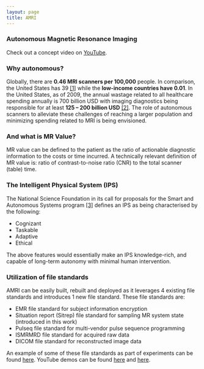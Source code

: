 ```yaml
---
layout: page
title: AMRI
---
```


### Autonomous Magnetic Resonance Imaging

Check out a concept video on [YouTube](https://www.youtube.com/watch?v=2XroYwUxzD4).

### Why autonomous?
Globally, there are **0.46 MRI scanners per 100,000** people. In comparison, the United States has 39 [[1]](#references) while the **low-income countries have 0.01**. In the United States, as of 2009, the annual wastage related to all healthcare spending annually is 700 billion USD with imaging diagnostics being responsible for at least **125 – 200 billion USD** [[2]](#references). The role of autonomous scanners to alleviate these challenges of reaching a larger population and minimizing spending related to MRI is being envisioned.

### And what is MR Value?
MR value can be defined to the patient as the ratio of actionable diagnostic information to the costs or time incurred. A technically relevant definition of MR value is: ratio of contrast-to-noise ratio (CNR) to the total scanner (table) time.

### The Intelligent Physical System (IPS)
The National Science Foundation in its call for proposals for the Smart and Autonomous Systems program [[3]](#references) defines an IPS as being characterised by the following:
- Cognizant
- Taskable
- Adaptive
- Ethical

The above features would essentially make an IPS knowledge-rich, and capable of long-term autonomy with minimal human intervention.

### Utilization of file standards
AMRI can be easily built, rebuilt and deployed as it leverages 4 existing file standards and introduces 1 new file standard. These file standards are:
- EMR file standard for subject information encryption
- Situation report (Sitrep) file standard for sampling MR system state (introduced in this work)
- Pulseq file standard for multi-vendor pulse sequence programming
- ISMRMRD file standard for acquired raw data
- DICOM file standard for reconstructed image data

An example of some of these file standards as part of experiments can be found [here](https://github.com/imr-framework/imr-framework/tree/master/amri). YouTube demos can be found [here](https://youtu.be/l2s-v3mkYCU) and [here](https://youtu.be/qepnjP9kk5M).
